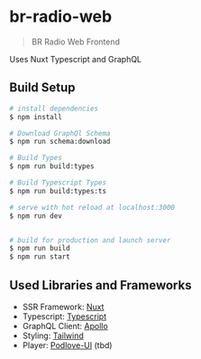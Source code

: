 # br-radio-web

> BR Radio Web Frontend

Uses Nuxt Typescript and GraphQL

## Build Setup

```bash
# install dependencies
$ npm install

# Download GraphQl Schema
$ npm run schema:download

# Build Types
$ npm run build:types

# Build Typescript Types
$ npm run build:types:ts

# serve with hot reload at localhost:3000
$ npm run dev


# build for production and launch server
$ npm run build
$ npm run start
```

## Used Libraries and Frameworks

- SSR Framework: [Nuxt](https://nuxtjs.org/)
- Typescript: [Typescript](https://www.typescriptlang.org/)
- GraphQL Client: [Apollo](https://apollo.vuejs.org/)
- Styling: [Tailwind](https://tailwindcss.com/)
- Player: [Podlove-UI](https://github.com/podlove/podlove-ui) (tbd)
